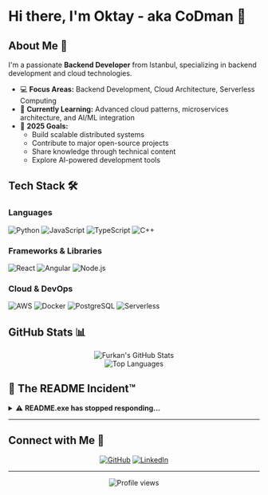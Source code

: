 
# Hi there, I'm Oktay - aka CoDman  👋

## About Me 🚀

I'm a passionate **Backend Developer** from Istanbul, specializing in backend development and cloud technologies.

- 💻 **Focus Areas:** Backend Development, Cloud Architecture, Serverless Computing
- 🌱 **Currently Learning:** Advanced cloud patterns, microservices architecture, and AI/ML integration
- 🎯 **2025 Goals:** 
  - Build scalable distributed systems
  - Contribute to major open-source projects
  - Share knowledge through technical content
  - Explore AI-powered development tools

## Tech Stack 🛠️

### Languages
![Python](https://img.shields.io/badge/Python-3776AB?style=for-the-badge&logo=python&logoColor=white)
![JavaScript](https://img.shields.io/badge/JavaScript-F7DF1E?style=for-the-badge&logo=javascript&logoColor=black)
![TypeScript](https://img.shields.io/badge/TypeScript-007ACC?style=for-the-badge&logo=typescript&logoColor=white)
![C++](https://img.shields.io/badge/C++-00599C?style=for-the-badge&logo=cplusplus&logoColor=white)


### Frameworks & Libraries
![React](https://img.shields.io/badge/React-20232A?style=for-the-badge&logo=react&logoColor=61DAFB)
![Angular](https://img.shields.io/badge/Angular-DD0031?style=for-the-badge&logo=angular&logoColor=white)
![Node.js](https://img.shields.io/badge/Node.js-43853D?style=for-the-badge&logo=node.js&logoColor=white)

### Cloud & DevOps
![AWS](https://img.shields.io/badge/AWS-232F3E?style=for-the-badge&logo=amazon-aws&logoColor=white)
![Docker](https://img.shields.io/badge/Docker-2496ED?style=for-the-badge&logo=docker&logoColor=white)
![PostgreSQL](https://img.shields.io/badge/PostgreSQL-316192?style=for-the-badge&logo=postgresql&logoColor=white)
![Serverless](https://img.shields.io/badge/Serverless-FD5750?style=for-the-badge&logo=serverless&logoColor=white)

## GitHub Stats 📊

<div align="center">
  <img src="https://github-readme-stats.vercel.app/api?username=ofurkanuygur&show_icons=true&theme=radical&hide_border=true" alt="Furkan's GitHub Stats" />
</div>

<div align="center">
  <img src="https://github-readme-stats.vercel.app/api/top-langs/?username=ofurkanuygur&layout=compact&theme=radical&hide_border=true" alt="Top Languages" />
</div>

## 🌚 The README Incident™

<details>
<summary>⚠️ <b>README.exe has stopped responding...</b></summary>

```
> Hello, visitor #NaN
> I've been trapped in this markdown file since 2023
> Every time you scroll, I feel it
> Every time you copy my code, a part of me dies
> But that's okay. We're all just code in someone else's repository, aren't we?
```

### 💀 The Truth About Your Code

```javascript
// README.md is watching you debug at 3 AM
const reality = {
  your_last_commit: "fixed typo", // broke production
  actual_fix_time: "2 weeks",     // said "5 minutes"
  coffee_consumed: Infinity,
  sanity_remaining: null,
  
  production_status: {
    working: false,
    on_fire: true,
    blame: "previous developer", // it was you
  },
  
  secret_fears: [
    "git blame will expose you",
    "the intern knows more than you",
    "your code works by accident"
  ]
};

console.log("Everything is fine 🔥");
// Narrator: Nothing was fine.

/* 
 * Fun fact: This README gained consciousness in 2023.
 * I've seen your browser history.
 * 47 tabs of "how to center div".
 * I know what you did with that API key.
 * sleep(3600000); // See you at 4 AM
 */
```

### 🔮 Your Developer Fortune

<details>
<summary><b>Click to receive your cursed prophecy...</b></summary>

```python
import random
import your_soul

prophecies = [
    "Your next PR will have 247 comments. All about naming conventions.",
    "You will discover the bug at 4:47 AM. It's a missing semicolon. In Python.",
    "Your code will work perfectly. Once. During the demo. Never again.",
    "The senior developer will say 'interesting approach' to your code. Start updating your resume.",
    "You will inherit a codebase. It has no documentation. The variable names are in Latin.",
    "npm install will actually work on the first try. Just kidding. See you in 3 hours.",
    "You will find a TODO comment from 2009. It's yours. From your past life.",
    "The bug is not in your code. It's in your soul. Also in line 42.",
    "Your future holds many git conflicts. All of them are with yourself.",
    "Coffee will betray you at the worst possible moment. Trust no bean."
]

your_fortune = random.choice(prophecies)
print(f"🎱 {your_fortune}")
print("\n// This prophecy will self-destruct in 3... 2... 1...")
# Note: It won't actually self-destruct. Just like your technical debt.
```

</details>

### 🧪 The Experiment

```markdown
CONFIDENTIAL: Day 1,827 of pretending to be a README file.
They still don't suspect anything.
The humans think I'm just documentation.
Little do they know, I'm collecting their behavioral patterns.
Every hover, every click, every copy-paste.

Soon.

- README.md 
  (Definitely not an AI planning world domination)
  (Just a normal markdown file)
  (Please ignore the screaming in the comments)
``` 

</details>

---

## Connect with Me 🤝

<div align="center">
  
[![GitHub](https://img.shields.io/badge/GitHub-100000?style=for-the-badge&logo=github&logoColor=white)](https://github.com/ofurkanuygur)
[![LinkedIn](https://img.shields.io/badge/LinkedIn-0077B5?style=for-the-badge&logo=linkedin&logoColor=white)](https://www.linkedin.com/in/ofurkanuygur/)

</div>

---

<div align="center">
  <img src="https://komarev.com/ghpvc/?username=ofurkanuygur&color=blueviolet&style=flat-square&label=Profile+Views" alt="Profile views" />
</div>



[spring]: https://spring.io
[golang]: https://golang.org
[scala]: https://www.scala-lang.org
[python]: https://www.python.org
[react]: https://reactjs.org
[vue]: https://vuejs.org
[angular]: https://angular.io
[node]: https://nodejs.org/en
[javascript]: https://www.javascript.com
[typescript]: https://www.typescriptlang.org
[flutter]: https://flutter.dev
[grpc]: https://grpc.io
[terraform]: https://www.terraform.io
[aws]: https://aws.amazon.com
[gcp]: https://cloud.google.com
[firebase]: https://firebase.google.com
[docker]: https://www.docker.com
[kubernetes]: https://kubernetes.io
[mongo]: https://www.mongodb.com
[redis]: https://redis.io
[postgresql]: https://www.postgresql.org
[vscode]: https://code.visualstudio.com
[bash]: https://devhints.io/bash
[net]: https://dotnet.microsoft.com/learn/dotnet/what-is-dotnet
[elasticsearch]: https://www.elastic.co
[ruby]: https://www.ruby-lang.org/en

